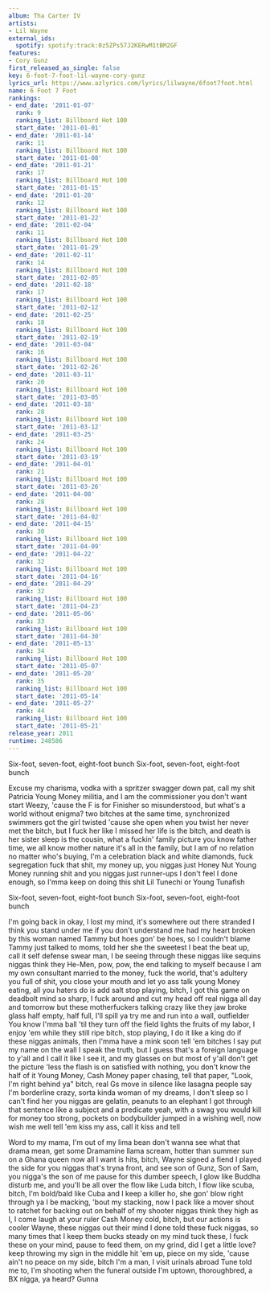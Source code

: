 ```yaml
---
album: Tha Carter IV
artists:
- Lil Wayne
external_ids:
  spotify: spotify:track:0z5ZPs57J2KERwM1tBM2GF
features:
- Cory Gunz
first_released_as_single: false
key: 6-foot-7-foot-lil-wayne-cory-gunz
lyrics_url: https://www.azlyrics.com/lyrics/lilwayne/6foot7foot.html
name: 6 Foot 7 Foot
rankings:
- end_date: '2011-01-07'
  rank: 9
  ranking_list: Billboard Hot 100
  start_date: '2011-01-01'
- end_date: '2011-01-14'
  rank: 11
  ranking_list: Billboard Hot 100
  start_date: '2011-01-08'
- end_date: '2011-01-21'
  rank: 17
  ranking_list: Billboard Hot 100
  start_date: '2011-01-15'
- end_date: '2011-01-28'
  rank: 12
  ranking_list: Billboard Hot 100
  start_date: '2011-01-22'
- end_date: '2011-02-04'
  rank: 11
  ranking_list: Billboard Hot 100
  start_date: '2011-01-29'
- end_date: '2011-02-11'
  rank: 14
  ranking_list: Billboard Hot 100
  start_date: '2011-02-05'
- end_date: '2011-02-18'
  rank: 17
  ranking_list: Billboard Hot 100
  start_date: '2011-02-12'
- end_date: '2011-02-25'
  rank: 18
  ranking_list: Billboard Hot 100
  start_date: '2011-02-19'
- end_date: '2011-03-04'
  rank: 16
  ranking_list: Billboard Hot 100
  start_date: '2011-02-26'
- end_date: '2011-03-11'
  rank: 20
  ranking_list: Billboard Hot 100
  start_date: '2011-03-05'
- end_date: '2011-03-18'
  rank: 28
  ranking_list: Billboard Hot 100
  start_date: '2011-03-12'
- end_date: '2011-03-25'
  rank: 24
  ranking_list: Billboard Hot 100
  start_date: '2011-03-19'
- end_date: '2011-04-01'
  rank: 21
  ranking_list: Billboard Hot 100
  start_date: '2011-03-26'
- end_date: '2011-04-08'
  rank: 28
  ranking_list: Billboard Hot 100
  start_date: '2011-04-02'
- end_date: '2011-04-15'
  rank: 30
  ranking_list: Billboard Hot 100
  start_date: '2011-04-09'
- end_date: '2011-04-22'
  rank: 32
  ranking_list: Billboard Hot 100
  start_date: '2011-04-16'
- end_date: '2011-04-29'
  rank: 32
  ranking_list: Billboard Hot 100
  start_date: '2011-04-23'
- end_date: '2011-05-06'
  rank: 33
  ranking_list: Billboard Hot 100
  start_date: '2011-04-30'
- end_date: '2011-05-13'
  rank: 34
  ranking_list: Billboard Hot 100
  start_date: '2011-05-07'
- end_date: '2011-05-20'
  rank: 35
  ranking_list: Billboard Hot 100
  start_date: '2011-05-14'
- end_date: '2011-05-27'
  rank: 44
  ranking_list: Billboard Hot 100
  start_date: '2011-05-21'
release_year: 2011
runtime: 248586
---
```

Six-foot, seven-foot, eight-foot bunch
Six-foot, seven-foot, eight-foot bunch


Excuse my charisma, vodka with a spritzer
swagger down pat, call my shit Patricia
Young Money militia, and I am the commissioner
you don't want start Weezy, 'cause the F is for Finisher
so misunderstood, but what's a world without enigma?
two bitches at the same time, synchronized swimmers
got the girl twisted 'cause she open when you twist her
never met the bitch, but I fuck her like I missed her
life is the bitch, and death is her sister
sleep is the cousin, what a fuckin' family picture
you know father time, we all know mother nature
it's all in the family, but I am of no relation
no matter who's buying, I'm a celebration
black and white diamonds, fuck segregation
fuck that shit, my money up, you niggas just Honey Nut
Young Money running shit and you niggas just runner-ups
I don't feel I done enough, so I'mma keep on doing this shit
Lil Tunechi or Young Tunafish


Six-foot, seven-foot, eight-foot bunch
Six-foot, seven-foot, eight-foot bunch


I'm going back in
okay, I lost my mind, it's somewhere out there stranded
I think you stand under me if you don't understand me
had my heart broken by this woman named Tammy
but hoes gon' be hoes, so I couldn't blame Tammy
just talked to moms, told her she the sweetest
I beat the beat up, call it self defense
swear man, I be seeing through these niggas like sequins
niggas think they He-Men, pow, pow, the end
talking to myself because I am my own consultant
married to the money, fuck the world, that's adultery
you full of shit, you close your mouth and let yo ass talk
young Money eating, all you haters do is add salt
stop playing, bitch, I got this game on deadbolt
mind so sharp, I fuck around and cut my head off
real nigga all day and tomorrow
but these motherfuckers talking crazy like they jaw broke
glass half empty, half full, I'll spill ya
try me and run into a wall, outfielder
You know I'mma ball 'til they turn off the field lights
the fruits of my labor, I enjoy 'em while they still ripe
bitch, stop playing, I do it like a king do
if these niggas animals, then I'mma have a mink soon
tell 'em bitches I say put my name on the wall
I speak the truth, but I guess that's a foreign language to y'all
and I call it like I see it, and my glasses on
but most of y'all don't get the picture 'less the flash is on
satisfied with nothing, you don't know the half of it
Young Money, Cash Money
paper chasing, tell that paper, "Look, I'm right behind ya"
bitch, real Gs move in silence like lasagna
people say I'm borderline crazy, sorta kinda
woman of my dreams, I don't sleep so I can't find her
you niggas are gelatin, peanuts to an elephant
I got through that sentence like a subject and a predicate
yeah, with a swag you would kill for
money too strong, pockets on bodybuilder
jumped in a wishing well, now wish me well
tell 'em kiss my ass, call it kiss and tell


Word to my mama, I'm out of my lima bean
don't wanna see what that drama mean, get some Dramamine
llama scream, hotter than summer sun on a Ghana queen
now all I want is hits, bitch, Wayne signed a fiend
I played the side for you niggas that's tryna front, and see
son of Gunz, Son of Sam, you nigga's the son of me
pause for this dumber speech, I glow like Buddha
disturb me, and you'll be all over the flow like Luda
bitch, I flow like scuba, bitch, I'm bold/bald like Cuba
and I keep a killer ho, she gon' blow right through ya
I be macking, 'bout my stacking, now I pack like a mover
shout to ratchet for backing out on behalf of my shooter
niggas think they high as I, I come laugh at your ruler
Cash Money cold, bitch, but our actions is cooler
Wayne, these niggas out their mind
I done told these fuck niggas, so many times
that I keep them bucks steady on my mind
tuck these, I fuck these on your mind, pause
to feed them, on my grind, did I get a little love?
keep throwing my sign in the middle
hit 'em up, piece on my side, 'cause ain't no peace on my side, bitch
I'm a man, I visit urinals abroad
Tune told me to, I'm shooting when the funeral outside
I'm uptown, thoroughbred, a BX nigga, ya heard?
Gunna
